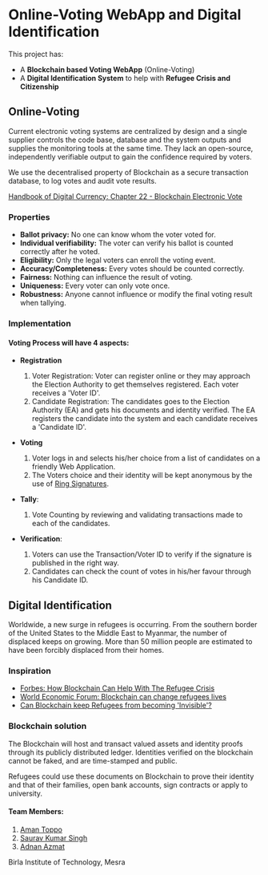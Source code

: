 # Online-Voting WebApp and Digital Identification

This project has:

* A **Blockchain based Voting WebApp** (Online-Voting)
* A **Digital Identification System** to help with **Refugee Crisis and Citizenship**

 
## Online-Voting
Current electronic voting systems are centralized by design and a single supplier controls the code base, database and the system outputs and supplies the monitoring tools at the same time. They lack an open-source, independently verifiable output to gain the confidence required by voters.

We use the decentralised property of Blockchain as a secure transaction database, to log votes and audit vote results.

[Handbook of Digital Currency:
Chapter 22 - Blockchain Electronic Vote](https://www.sciencedirect.com/science/article/pii/B9780128021170000229)

### Properties 

* **Ballot privacy:** No one can know whom the voter voted for.
* **Individual verifiability:** The voter can verify his ballot is counted correctly after he voted.
* **Eligibility:** Only the legal voters can enroll the voting event.
* **Accuracy/Completeness:** Every votes should be counted correctly.
* **Fairness:** Nothing can influence the result of voting.
* **Uniqueness:** Every voter can only vote once. 
* **Robustness:** Anyone cannot influence or modify the final voting result when tallying.

### Implementation
#### Voting Process will have 4 aspects:

* **Registration**

	1. Voter Registration: Voter can register online or they may approach the Election Authority to get themselves registered. Each voter receives a 'Voter ID'.
	2. Candidate Registration: The candidates goes to the Election Authority (EA) and gets his documents and identity verified. The EA registers the candidate into the system and each candidate receives a 'Candidate ID'.
	
* **Voting**
  
	1. Voter logs in and selects his/her choice from a list of candidates on a friendly Web Application.
	2. The Voters choice and their identity will be kept anonymous by the use of [Ring Signatures](https://www.youtube.com/watch?v=zHN_B_H_fCs).

* **Tally**:
		
	1. Vote Counting by reviewing and validating transactions made to each of the candidates.

* **Verification**:
 
	1. Voters can use the Transaction/Voter ID to verify if the signature is published in the right way.
	2. Candidates can check the count of votes in his/her favour through his Candidate ID.


## Digital Identification
Worldwide, a new surge in refugees is occurring. From the southern border of the United States to the Middle East to Myanmar, the number of displaced keeps on growing. More than 50 million people are estimated to have been forcibly displaced from their homes.

### Inspiration
* [Forbes: How Blockchain Can Help With The Refugee Crisis](https://www.forbes.com/sites/rogerhuang/2019/01/27/how-blockchain-can-help-with-the-refugee-crisis/#70dba9406562)
* [World Economic Forum: Blockchain can change refugees lives](https://www.weforum.org/agenda/2018/06/three-ways-blockchain-change-refugees-lives/)
* [Can Blockchain keep Refugees from becoming 'Invisible'?](https://brightthemag.com/can-blockchain-keep-refugees-from-becoming-invisible-technology-innovation-disaster-52981d654385)


### Blockchain solution
The Blockchain will host and transact valued assets and identity proofs through its publicly distributed ledger. Identities verified on the blockchain cannot be faked, and are time-stamped and public.

Refugees could use these documents on Blockchain to prove their identity and that of their families, open bank accounts, sign contracts or apply to university.


#### Team Members:
1. [Aman Toppo](https://github.com/amntoppo)
2. [Saurav Kumar Singh](https://github.com/saurav3199)
3. [Adnan Azmat](https://github.com/adnan-azmat)

Birla Institute of Technology, Mesra
